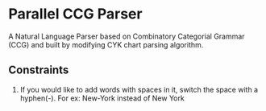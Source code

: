 # Parallel CCG Parser
A Natural Language Parser based on Combinatory Categorial Grammar (CCG) and built by modifying CYK chart parsing algorithm.

## Constraints
1. If you would like to add words with spaces in it, switch the space with a hyphen(-). For ex: New-York instead of New York